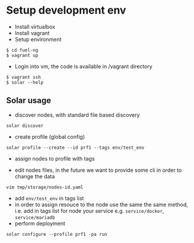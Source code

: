 # Setup development env
* Install virtualbox
* Install vagrant
* Setup environment

```
$ cd fuel-ng
$ vagrant up
```

* Login into vm, the code is available in /vagrant directory

```
$ vagrant ssh
$ solar --help
```

## Solar usage
* discover nodes, with standard file based discovery

```
solar discover
```

* create profile (global config)

```
solar profile --create --id prf1 --tags env/test_env

```
* assign nodes to profile with tags


* edit nodes files, in the future we want to provide
  some cli in order to change the data

```
vim tmp/storage/nodes-id.yaml
```

* add `env/test_env` in tags list
* in order to assign resouce to the node use the same the same
  method, i.e. add in tags list for node your service e.g.
  `service/docker`, `service/mariadb`
* perform deployment

```
solar configure --profile prf1 -pa run
```
